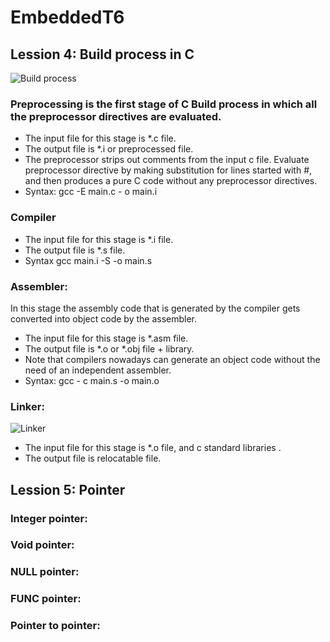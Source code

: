 # EmbeddedT6
## Lession 4: Build process in C
![Build process](https://fastbitlab.com/wp-content/uploads/2022/07/Figure-2-1-800x409.png)

### Preprocessing is the first stage of C Build process in which all the preprocessor directives are evaluated.
 * The input file for this stage is *.c file.
 * The output file is *.i or preprocessed file.
 * The preprocessor strips out comments from the input c file. Evaluate preprocessor directive by making substitution for lines started with #, and then produces a   pure C code without any preprocessor directives.
 * Syntax: gcc -E main.c - o main.i
### Compiler
 * The input file for this stage is *.i file.
 * The output file is *.s file.
 * Syntax gcc main.i -S -o main.s
### Assembler: 
In this stage the assembly code that is generated by the compiler gets converted into object code by the assembler.
 * The input file for this stage is *.asm file.
 * The output file is *.o or *.obj file + library.
 * Note that compilers nowadays can generate an object code without the need of an independent assembler.
 * Syntax: gcc - c main.s -o main.o
### Linker:
![Linker](https://media.licdn.com/dms/image/C4E12AQE48SgStVLuMA/article-inline_image-shrink_1000_1488/0/1567694279315?e=1692230400&v=beta&t=5pVG0bwLO2OtYWj8W6HvFUrESDrECaSz3FimkivtKE8)
 * The input file for this stage is *.o file, and c standard libraries .
 * The output file is relocatable file.
## Lession 5: Pointer
### Integer pointer:
### Void pointer:
### NULL pointer:
### FUNC pointer:
### Pointer to pointer:

